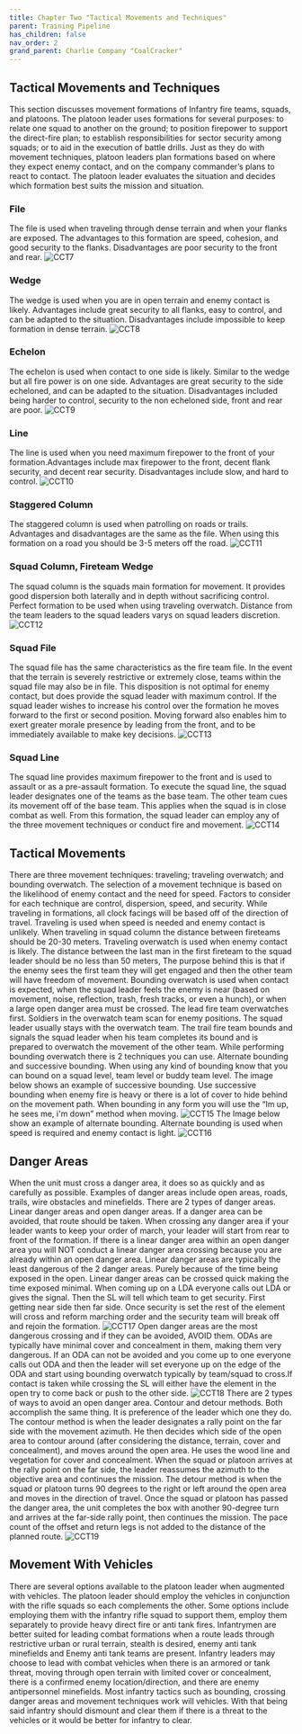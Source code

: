 ```yaml
---
title: Chapter Two "Tactical Movements and Techniques"
parent: Training Pipeline
has_children: false
nav_order: 2
grand_parent: Charlie Company "CoalCracker"
---
```

## Tactical Movements and Techniques
This section discusses movement formations of Infantry fire teams, squads, and platoons. The platoon leader uses formations for several purposes: to relate one squad to another on the ground; to position firepower to support the direct-fire plan; to establish responsibilities for sector security among squads; or to aid in the execution of battle drills. Just as they do with movement techniques, platoon leaders plan formations based on where they expect enemy contact, and on the company commander’s plans to react to contact. The platoon leader evaluates the situation and decides which formation best suits the mission and situation.

### File
The file is used when traveling through dense terrain and when your flanks are exposed. The advantages to this formation are speed, cohesion, and good security to the flanks. Disadvantages are poor security to the front and rear.
![CCT7](https://github.com/Baconbits111/28thDocs/blob/main/images/CCT7.png?raw=true)

### Wedge
The wedge is used when you are in open terrain and enemy contact is likely. Advantages include great security to all flanks, easy to control, and can be adapted to the situation. Disadvantages include impossible to keep formation in dense terrain.
![CCT8](https://github.com/Baconbits111/28thDocs/blob/main/images/CCT8.png?raw=true)

### Echelon
The echelon is used when contact to one side is likely. Similar to the wedge but all fire power is on one side. Advantages are great security to the side echeloned, and can be adapted to the situation. Disadvantages included being harder to control, security to the non echeloned side, front and rear are poor.
![CCT9](https://github.com/Baconbits111/28thDocs/blob/main/images/CCT9.png?raw=true)

### Line
The line is used when you need maximum firepower to the front of your formation.Advantages include max firepower to the front, decent flank security, and decent rear security. Disadvantages include slow, and hard to control.
![CCT10](https://github.com/Baconbits111/28thDocs/blob/main/images/CCT10.png?raw=true)

### Staggered Column
The staggered column is used when patrolling on roads or trails. Advantages and disadvantages are the same as the file. When using this formation on a road you should be 3-5 meters off the road.
![CCT11](https://github.com/Baconbits111/28thDocs/blob/main/images/CCT11.png?raw=true)

### Squad Column, Fireteam Wedge
The squad column is the squads main formation for movement. It provides good dispersion both laterally and in depth without sacrificing control. Perfect formation to be used when using traveling overwatch. Distance from the team leaders to the squad leaders varys on squad leaders discretion.
![CCT12](https://github.com/Baconbits111/28thDocs/blob/main/images/CCT12.png?raw=true)

### Squad File
The squad file has the same characteristics as the fire team file. In the event that the terrain is severely restrictive or extremely close, teams within the squad file may also be in file. This disposition is not optimal for enemy contact, but does provide the squad leader with maximum control. If the squad leader wishes to increase his control over the formation he moves forward to the first or second position. Moving forward also enables him to exert greater morale presence by leading from the front, and to be immediately available to make key decisions.
![CCT13](https://github.com/Baconbits111/28thDocs/blob/main/images/CCT13.png?raw=true)

### Squad Line
The squad line provides maximum firepower to the front and is used to assault or as a pre-assault formation. To execute the squad line, the squad leader designates one of the teams as the base team. The other team cues its movement off of the base team. This applies when the squad is in close combat as well. From this formation, the squad leader can employ any of the three movement techniques or conduct fire and movement.
![CCT14](https://github.com/Baconbits111/28thDocs/blob/main/images/CCT14.png?raw=true)

## Tactical Movements
There are three movement techniques: traveling; traveling overwatch; and bounding overwatch. The selection of a movement technique is based on the likelihood of enemy contact and the need for speed. Factors to consider for each technique are control, dispersion, speed, and security. While traveling in formations, all clock facings will be based off of the direction of travel. Traveling is used when speed is needed and enemy contact is unlikely. When traveling in squad column the distance between fireteams should be 20-30 meters. Traveling overwatch is used when enemy contact is likely. The distance between the last man in the first fireteam to the squad leader should be no less than 50 meters, The purpose behind this is that if the enemy sees the first team they will get engaged and then the other team will have freedom of movement. Bounding overwatch is used when contact is expected, when the squad leader feels the enemy is near (based on movement, noise, reflection, trash, fresh tracks, or even a hunch), or when a large open danger area must be crossed. The lead fire team overwatches first. Soldiers in the overwatch team scan for enemy positions. The squad leader usually stays with the overwatch team. The trail fire team bounds and signals the squad leader when his team completes its bound and is prepared to overwatch the movement of the other team. While performing bounding overwatch there is 2 techniques you can use. Alternate bounding and successive bounding. When using any kind of bounding know that you can bound on a squad level, team level or buddy team level. The image below shows an example of successive bounding. Use successive bounding when enemy fire is heavy or there is a lot of cover to hide behind on the movement path. When bounding in any form you will use the “Im up, he sees me, i'm down” method when moving.
![CCT15](https://github.com/Baconbits111/28thDocs/blob/main/images/CCT15.png?raw=true)
The Image below show an example of alternate bounding. Alternate bounding is used when speed is required and enemy contact is light.
![CCT16](https://github.com/Baconbits111/28thDocs/blob/main/images/CCT16.png?raw=true)

## Danger Areas
When the unit must cross a danger area, it does so as quickly and as carefully as possible. Examples of danger areas include open areas, roads, trails, wire obstacles and minefields. There are 2 types of danger areas. Linear danger areas and open danger areas. If a danger area can be avoided, that route should be taken. When crossing any danger area if your leader wants to keep your order of march, your leader will start from rear to front of the formation. If there is a linear danger area within an open danger area you will NOT conduct a linear danger area crossing because you are already within an open danger area. Linear danger areas are typically the least dangerous of the 2 danger areas. Purely because of the time being exposed in the open. Linear danger areas can be crossed quick making the time exposed minimal. When coming up on a LDA everyone calls out LDA or gives the signal. Then the SL will tell which team to get security. First getting near side then far side. Once security is set the rest of the element will cross and reform marching order and the security team will break off and rejoin the formation.
![CCT17](https://github.com/Baconbits111/28thDocs/blob/main/images/CCT17.png?raw=true)
Open danger areas are the most dangerous crossing and if they can be avoided, AVOID them. ODAs  are typically have minimal cover and concealment in them, making them very dangerous. If an ODA can not be avoided and you come up to one everyone calls out ODA and then the leader will set everyone up on the edge of the ODA and start using bounding overwatch typically by team/squad to cross.If contact is taken while crossing the SL will either have the element in the open try to come back or push to the other side.
![CCT18](https://github.com/Baconbits111/28thDocs/blob/main/images/CCT18.png?raw=true)
There are 2 types of ways to avoid an open danger area. Contour and detour methods. Both accomplish the same thing. It is preference of the leader which one they do. The contour method is when the leader designates a rally point on the far side with the movement azimuth. He then decides which side of the open area to contour around (after considering the distance, terrain, cover and concealment), and moves around the open area. He uses the wood line and vegetation for cover and concealment. When the squad or platoon arrives at the rally point on the far side, the leader reassumes the azimuth to the objective area and continues the mission. The detour method is when the squad or platoon turns 90 degrees to the right or left around the open area and moves in the direction of travel. Once the squad or platoon has passed the danger area, the unit completes the box with another 90-degree turn and arrives at the far-side rally point, then continues the mission. The pace count of the offset and return legs is not added to the distance of the planned route.
![CCT19](https://github.com/Baconbits111/28thDocs/blob/main/images/CCT19.png?raw=true)

## Movement With Vehicles
There are several options available to the platoon leader when augmented with vehicles. The platoon leader should employ the vehicles in conjunction with the rifle squads so each complements the other. Some options include employing them with the infantry rifle squad to support them, employ them separately to provide heavy direct fire or anti tank fires. Infantrymen are better suited for leading combat formations when a route leads through restrictive urban or rural terrain, stealth is desired, enemy anti tank minefields and Enemy anti tank teams are present. Infantry leaders may choose to lead with combat vehicles when there is an armored or tank threat, moving through open terrain with limited cover or concealment, there is a confirmed enemy location/direction, and there are enemy antipersonnel minefields. Most infantry tactics such as bounding, crossing danger areas and movement techniques work will vehicles. With that being said infantry should dismount and clear them if there is a threat to the vehicles or it would be better for infantry to clear.